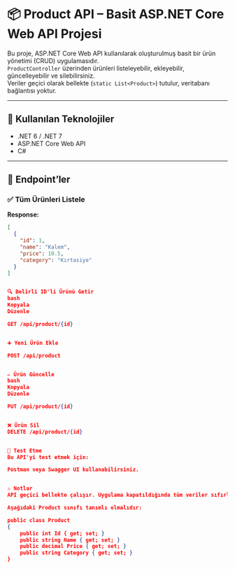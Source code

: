 # 📦 Product API – Basit ASP.NET Core Web API Projesi

Bu proje, ASP.NET Core Web API kullanılarak oluşturulmuş basit bir ürün yönetimi (CRUD) uygulamasıdır.  
`ProductController` üzerinden ürünleri listeleyebilir, ekleyebilir, güncelleyebilir ve silebilirsiniz.  
Veriler geçici olarak bellekte (`static List<Product>`) tutulur, veritabanı bağlantısı yoktur.

---

## 🚀 Kullanılan Teknolojiler

- .NET 6 / .NET 7
- ASP.NET Core Web API
- C#

---

## 📁 Endpoint’ler

### ✅ Tüm Ürünleri Listele


**Response:**
```json
[
  {
    "id": 1,
    "name": "Kalem",
    "price": 10.5,
    "category": "Kırtasiye"
  }
]


🔍 Belirli ID'li Ürünü Getir
bash
Kopyala
Düzenle

GET /api/product/{id}


➕ Yeni Ürün Ekle

POST /api/product


✏️ Ürün Güncelle
bash
Kopyala
Düzenle

PUT /api/product/{id}


❌ Ürün Sil
DELETE /api/product/{id}


🧪 Test Etme
Bu API'yi test etmek için:

Postman veya Swagger UI kullanabilirsiniz.


⚠️ Notlar
API geçici bellekte çalışır. Uygulama kapatıldığında tüm veriler sıfırlanır.

Aşağıdaki Product sınıfı tanımlı olmalıdır:

public class Product
{
    public int Id { get; set; }
    public string Name { get; set; }
    public decimal Price { get; set; }
    public string Category { get; set; }
}
